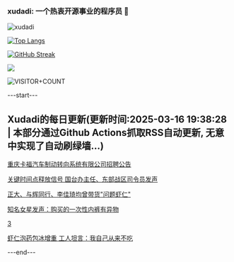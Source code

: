 ### xudadi: 一个热衷开源事业的程序员 👋

![xudadi](https://github-readme-stats-git-masterorgs-github-readme-stats-team.vercel.app/api?username=xudadi)

[![Top Langs](https://github-readme-stats.vercel.app/api/top-langs/?username=xudadi)](https://github.com/anuraghazra/github-readme-stats)

[![GitHub Streak](https://streak-stats.demolab.com?user=xudadi&locale=zh_Hans)](https://git.io/streak-stats)

![](https://raw.githubusercontent.com/xudadi/xudadi/main/assets/github-contribution-grid-snake.svg)

![VISITOR+COUNT](https://komarev.com/ghpvc/?username=xudadi&label=VISITOR+COUNT)


---start---

## Xudadi的每日更新(更新时间:2025-03-16 19:38:28 | 本部分通过Github Actions抓取RSS自动更新, 无意中实现了自动刷绿墙...)

[重庆卡福汽车制动转向系统有限公司招聘公告](https://www.gongkaoleida.com/article/2322581)

[关键时间点释放信号 国台办主任、东部战区司令员发声](https://m.163.com/news/article/JQN9FUAE051482MP.html)

[正大、与辉同行、李佳琦均曾带货"问题虾仁"](https://m.163.com/news/special/S1741586898619.html)

[知名女星发声：购买的一次性内裤有异物](https://m.163.com/news/article/JQP3P86I05129BOL.html)

[3](https://m.163.com/touch/news/sub/domestic)

[虾仁泡药包冰增重 工人坦言：我自己从来不吃](https://m.163.com/news/article/JQNJBDID055040N3.html)

---end---
